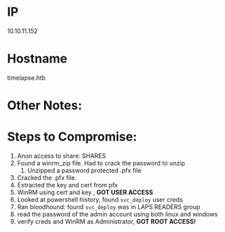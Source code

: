 
# IP
10.10.11.152

# Hostname
timelapse.htb

# Other Notes:



# Steps to Compromise:
1. Anon access to share: SHARES
2. Found a winrm_zip file. Had to crack the password to unzip
	1. Unzipped a password protected .pfx file
3. Cracked the .pfx file. 
4. Extracted the key and cert from pfx
5. WinRM using cert and key , **GOT USER ACCESS**
6. Looked at powershell history, found `svc_deploy` user creds
7. Ran bloodhound: found `svc_deploy` was in LAPS READERS group
8. read the password of the admin account using both linux and windows
9. verify creds and WinRM as Administrator, **GOT ROOT ACCESS!**